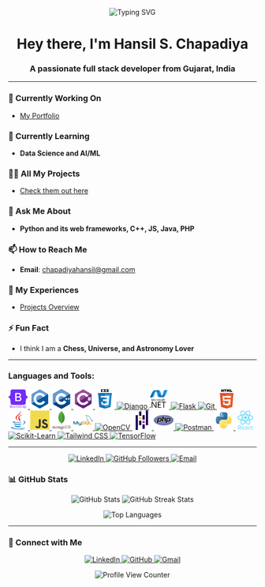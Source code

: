 <!-- Profile Header -->
<p align="center">
  <img src="https://readme-typing-svg.demolab.com?font=Fira+Code&size=22&pause=1000&color=58A6FF&width=500&lines=Welcome+to+my+GitHub+Profile!;I+am+Hansil+Chapadiya;Full-Stack+Developer+%7C+AI+Enthusiast;Happy+to+see+you+here!" alt="Typing SVG" />
</p>



<h1 align="center">Hey there, I'm Hansil S. Chapadiya</h1>
<h3 align="center">A passionate full stack developer from Gujarat, India</h3>

---

### 🔭 Currently Working On
- [My Portfolio](https://port-folio-front-end-five.vercel.app/)

### 🌱 Currently Learning
- **Data Science and AI/ML**

### 👨‍💻 All My Projects
- [Check them out here](https://port-folio-front-end-five.vercel.app/)

### 💬 Ask Me About
- **Python and its web frameworks, C++, JS, Java, PHP**

### 📫 How to Reach Me
- **Email**: [chapadiyahansil@gmail.com](mailto:chapadiyahansil@gmail.com)

### 📄 My Experiences
- [Projects Overview](https://port-folio-front-end-five.vercel.app/#Projects)

### ⚡ Fun Fact
- I think I am a **Chess, Universe, and Astronomy Lover**

---



<h3 align="left">Languages and Tools:</h3>
<p align="left">
  <a href="https://getbootstrap.com" target="_blank" rel="noreferrer"> <img src="https://raw.githubusercontent.com/devicons/devicon/master/icons/bootstrap/bootstrap-plain-wordmark.svg" alt="Bootstrap" width="40" height="40"/> </a>
  <a href="https://www.cprogramming.com/" target="_blank" rel="noreferrer"> <img src="https://raw.githubusercontent.com/devicons/devicon/master/icons/c/c-original.svg" alt="C" width="40" height="40"/> </a>
  <a href="https://www.w3schools.com/cpp/" target="_blank" rel="noreferrer"> <img src="https://raw.githubusercontent.com/devicons/devicon/master/icons/cplusplus/cplusplus-original.svg" alt="C++" width="40" height="40"/> </a>
  <a href="https://www.w3schools.com/cs/" target="_blank" rel="noreferrer"> <img src="https://raw.githubusercontent.com/devicons/devicon/master/icons/csharp/csharp-original.svg" alt="C#" width="40" height="40"/> </a>
  <a href="https://www.w3schools.com/css/" target="_blank" rel="noreferrer"> <img src="https://raw.githubusercontent.com/devicons/devicon/master/icons/css3/css3-original-wordmark.svg" alt="CSS" width="40" height="40"/> </a>
  <a href="https://www.djangoproject.com/" target="_blank" rel="noreferrer"> <img src="https://cdn.worldvectorlogo.com/logos/django.svg" alt="Django" width="40" height="40"/> </a>
  <a href="https://dotnet.microsoft.com/" target="_blank" rel="noreferrer"> <img src="https://raw.githubusercontent.com/devicons/devicon/master/icons/dot-net/dot-net-original-wordmark.svg" alt=".NET" width="40" height="40"/> </a>
  <a href="https://flask.palletsprojects.com/" target="_blank" rel="noreferrer"> <img src="https://www.vectorlogo.zone/logos/pocoo_flask/pocoo_flask-icon.svg" alt="Flask" width="40" height="40"/> </a>
  <a href="https://git-scm.com/" target="_blank" rel="noreferrer"> <img src="https://www.vectorlogo.zone/logos/git-scm/git-scm-icon.svg" alt="Git" width="40" height="40"/> </a>
  <a href="https://www.w3.org/html/" target="_blank" rel="noreferrer"> <img src="https://raw.githubusercontent.com/devicons/devicon/master/icons/html5/html5-original-wordmark.svg" alt="HTML" width="40" height="40"/> </a>
  <a href="https://www.java.com" target="_blank" rel="noreferrer"> <img src="https://raw.githubusercontent.com/devicons/devicon/master/icons/java/java-original.svg" alt="Java" width="40" height="40"/> </a>
  <a href="https://developer.mozilla.org/en-US/docs/Web/JavaScript" target="_blank" rel="noreferrer"> <img src="https://raw.githubusercontent.com/devicons/devicon/master/icons/javascript/javascript-original.svg" alt="JavaScript" width="40" height="40"/> </a>
  <a href="https://www.mongodb.com/" target="_blank" rel="noreferrer"> <img src="https://raw.githubusercontent.com/devicons/devicon/master/icons/mongodb/mongodb-original-wordmark.svg" alt="MongoDB" width="40" height="40"/> </a>
  <a href="https://www.mysql.com/" target="_blank" rel="noreferrer"> <img src="https://raw.githubusercontent.com/devicons/devicon/master/icons/mysql/mysql-original-wordmark.svg" alt="MySQL" width="40" height="40"/> </a>
  <a href="https://opencv.org/" target="_blank" rel="noreferrer"> <img src="https://www.vectorlogo.zone/logos/opencv/opencv-icon.svg" alt="OpenCV" width="40" height="40"/> </a>
  <a href="https://pandas.pydata.org/" target="_blank" rel="noreferrer"> <img src="https://raw.githubusercontent.com/devicons/devicon/2ae2a900d2f041da66e950e4d48052658d850630/icons/pandas/pandas-original.svg" alt="Pandas" width="40" height="40"/> </a>
  <a href="https://www.php.net" target="_blank" rel="noreferrer"> <img src="https://raw.githubusercontent.com/devicons/devicon/master/icons/php/php-original.svg" alt="PHP" width="40" height="40"/> </a>
  <a href="https://postman.com" target="_blank" rel="noreferrer"> <img src="https://www.vectorlogo.zone/logos/getpostman/getpostman-icon.svg" alt="Postman" width="40" height="40"/> </a>
  <a href="https://www.python.org" target="_blank" rel="noreferrer"> <img src="https://raw.githubusercontent.com/devicons/devicon/master/icons/python/python-original.svg" alt="Python" width="40" height="40"/> </a>
  <a href="https://reactjs.org/" target="_blank" rel="noreferrer"> <img src="https://raw.githubusercontent.com/devicons/devicon/master/icons/react/react-original-wordmark.svg" alt="React" width="40" height="40"/> </a>
  <a href="https://scikit-learn.org/" target="_blank" rel="noreferrer"> <img src="https://upload.wikimedia.org/wikipedia/commons/0/05/Scikit_learn_logo_small.svg" alt="Scikit-Learn" width="40" height="40"/> </a>
  <a href="https://tailwindcss.com/" target="_blank" rel="noreferrer"> <img src="https://www.vectorlogo.zone/logos/tailwindcss/tailwindcss-icon.svg" alt="Tailwind CSS" width="40" height="40"/> </a>
  <a href="https://www.tensorflow.org" target="_blank" rel="noreferrer"> <img src="https://www.vectorlogo.zone/logos/tensorflow/tensorflow-icon.svg" alt="TensorFlow" width="40" height="40"/> </a>
</p>

---

<p align="center">
  <a href="https://www.linkedin.com/in/hansil-chapadiya/">
    <img src="https://img.shields.io/badge/-Hansil%20Chapadiya-blue?style=flat-square&logo=Linkedin&logoColor=white&link=https://www.linkedin.com/in/hansil-chapadiya/" alt="LinkedIn">
  </a>
  <a href="https://github.com/hansil-chapadiya">
    <img src="https://img.shields.io/github/followers/hansil-chapadiya?label=Followers&style=flat-square" alt="GitHub Followers">
  </a>
  <a href="mailto:chapadiyahansil@gmail.com">
    <img src="https://img.shields.io/badge/-chapadiyahansil@gmail.com-c14438?style=flat-square&logo=Gmail&logoColor=white&link=mailto:chapadiyahansil@gmail.com" alt="Email">
  </a>
</p>

### 📊 GitHub Stats
<p align="center">
  <img src="https://github-readme-stats.vercel.app/api?username=hansil-chapadiya&show_icons=true&theme=radical&include_all_commits=true" alt="GitHub Stats" width="400"/>
  <img src="https://github-readme-streak-stats.herokuapp.com/?user=hansil-chapadiya&theme=radical" alt="GitHub Streak Stats" width="400"/>
</p>

<p align="center">
  <img src="https://github-readme-stats.vercel.app/api/top-langs/?username=hansil-chapadiya&langs_count=8&layout=compact&theme=radical" alt="Top Languages" width="400"/>
</p>

---

### 🔗 Connect with Me
<p align="center">
  <a href="https://linkedin.com/in/hansil-chapadiya" target="_blank">
    <img src="https://img.shields.io/badge/LinkedIn-blue?style=for-the-badge&logo=linkedin" alt="LinkedIn">
  </a>
  <a href="https://github.com/hansil-chapadiya" target="_blank">
    <img src="https://img.shields.io/badge/GitHub-black?style=for-the-badge&logo=github" alt="GitHub">
  </a>
  <a href="mailto:chapadiyahansil@gmail.com" target="_blank">
    <img src="https://img.shields.io/badge/Gmail-red?style=for-the-badge&logo=gmail" alt="Gmail">
  </a>
</p>

<!-- Profile Views Counter -->
<p align="center">
  <img src="https://komarev.com/ghpvc/?username=hansil-chapadiya&label=Profile%20Views&color=0e75b6&style=flat-square" alt="Profile View Counter" />
</p>
